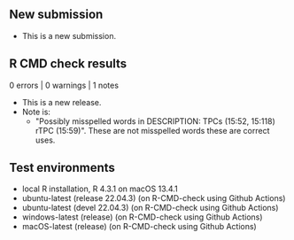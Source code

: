 ## New submission

- This is a new submission.

## R CMD check results

0 errors | 0 warnings | 1 notes

* This is a new release.
* Note is:
  - "Possibly misspelled words in DESCRIPTION: TPCs (15:52, 15:118) rTPC (15:59)". These are not misspelled words these are correct uses.

## Test environments

* local R installation, R 4.3.1 on macOS 13.4.1
* ubuntu-latest (release 22.04.3) (on R-CMD-check using Github Actions)
* ubuntu-latest (devel 22.04.3) (on R-CMD-check using Github Actions)
* windows-latest (release) (on R-CMD-check using Github Actions)
* macOS-latest (release) (on R-CMD-check using Github Actions)



